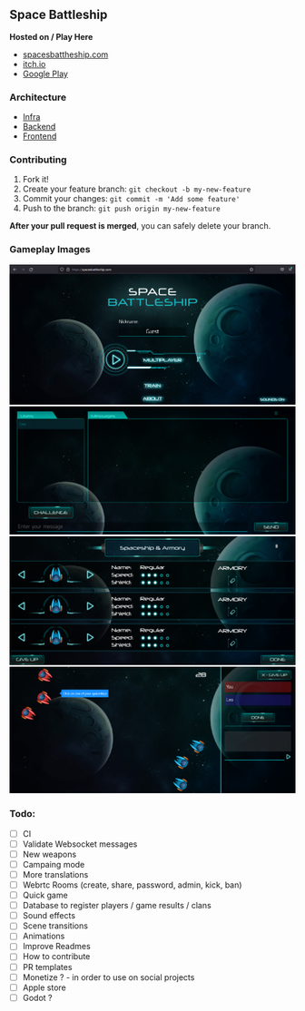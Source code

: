 ## Space Battleship

**Hosted on / Play Here**

- [spacesbattheship.com](https://spacesbattleship.com/)
- [itch.io](https://karran.itch.io/space-battleship)
- [Google Play](https://play.google.com/store/apps/details?id=com.spacebattleship.app)

### Architecture

- [Infra](./infra)
- [Backend](./node_server)
- [Frontend](./phaser_game)

### Contributing

1. Fork it!
2. Create your feature branch: `git checkout -b my-new-feature`
3. Commit your changes: `git commit -m 'Add some feature'`
4. Push to the branch: `git push origin my-new-feature`

**After your pull request is merged**, you can safely delete your branch.

### Gameplay Images

![NEW GAME](docs/newgame.png?raw=true "NEW GAME")
![WAITING FOR OPONENT](docs/WAITING.png?raw=true "WAITING FOR OPONENT")
![CHOOSE SPACESHIP](docs/CHOOSESPACESHIP.png?raw=true "CHOOSE SPACESHIP")
![GAMEPLAY](docs/GAMEPLAY.png?raw=true "GAMEPLAY")


### Todo:

- [ ] CI
- [ ] Validate Websocket messages
- [ ] New weapons
- [ ] Campaing mode
- [ ] More translations
- [ ] Webrtc Rooms (create, share, password, admin, kick, ban)
- [ ] Quick game
- [ ] Database to register players / game results / clans
- [ ] Sound effects
- [ ] Scene transitions
- [ ] Animations
- [ ] Improve Readmes
- [ ] How to contribute
- [ ] PR templates
- [ ] Monetize ? - in order to use on social projects
- [ ] Apple store
- [ ] Godot ?
